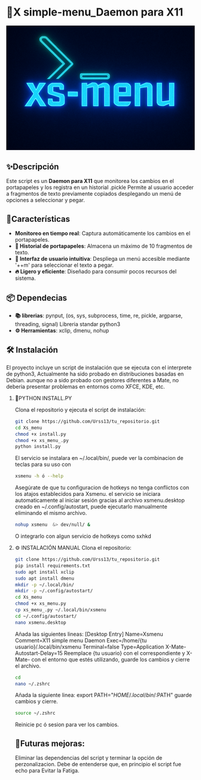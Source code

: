 # 🚀X simple-menu_Daemon para X11
![X-s menu](https://github.com/URSS13/Xs-menu-Daemon/blob/master/IMGs/Xsmenu.png)
## ✨Descripción

Este script es un **Daemon para X11** que monitorea los cambios en el portapapeles y los registra en un historial .pickle Permite al usuario acceder a fragmentos de texto previamente copiados desplegando un menú de opciones a seleccionar y pegar.

## 🎨Características

- **Monitoreo en tiempo real**: Captura automáticamente los cambios en el portapapeles.
- **🌈 Historial de portapapeles**: Almacena un máximo de 10 fragmentos de texto.
- **🎯 Interfaz de usuario intuitiva**: Despliega un menú accesible mediante '<Ctrl>+<Alt>+m' para seleccionar el texto a pegar.
- **🔥 Ligero y eficiente**: Diseñado para consumir pocos recursos del sistema.

## 📦 Dependecias
- **📚 librerias**:
						pynput, (os, sys, subprocess, time, re, pickle, argparse, threading, signal) Libreria standar python3
- **⚙️ Herramientas**:
						xclip, dmenu, nohup

## 🛠️ Instalación

El proyecto incluye un script de instalación que se ejecuta con el interprete de python3, Actualmente ha sido probado en distribuciones basadas en Debian. aunque no a sido probado con gestores diferentes a Mate, no deberia presentar problemas en entornos como XFCE, KDE, etc. 

1. 🐍PYTHON INSTALL.PY

   Clona el repositorio y ejecuta el script de instalación:
   ```bash ó zsh
   git clone https://github.com/Urss13/tu_repositorio.git
   cd Xs_menu
   chmod +x install.py
   chmod +x xs_menu_.py
   python install.py
   ```
   El servicio se instalara en ~/.local/bin/, puede ver la combinacion de teclas para su uso con 
   ```bash ó zsh
   xsmenu -h ó --help
   ```
   Asegúrate de que tu configuracion de hotkeys no tenga conflictos con los atajos establecidos para Xsmenu.
   el servicio se iniciara automaticamente al iniciar sesión gracias al archivo xsmenu.desktop creado en
   ~/.config/autostart, puede ejecutarlo manualmente eliminando el mismo archivo.
   ```bash ó zsh
   nohup xsmenu  &> dev/null/ &
   ```
   O integrarlo con algun servicio de hotkeys como sxhkd

2. ⚙️ INSTALACIÓN MANUAL
   Clona el repositorio:

   ```bash ó zsh
   git clone https://github.com/Urss13/tu_repositorio.git
   pip install requirements.txt
   sudo apt install xclip
   sudo apt install dmenu
   mkdir -p ~/.local/bin/
   mkdir -p ~/.config/autostart/
   cd Xs_menu
   chmod +x xs_menu.py
   cp xs_menu_.py ~/.local/bin/xsmenu
   cd ~/.config/autostart/
   nano xsmenu.desktop
   ```
   Añada las siguientes lineas:
   [Desktop Entry]
   Name=Xsmenu
   Comment=X11 simple menu Daemon
   Exec=/home/{tu usuario}/.local/bin/xsmenu
   Terminal=false
   Type=Application
   X-Mate-Autostart-Delay=15
   Reemplace {tu usuario} con el correspondiente y X-Mate- con el entorno que estés utilizando,
   guarde los cambios y cierre el archivo.
   ```bash ó zsh
   cd
   nano ~/.zshrc
   ```
   Añada la siguiente linea:
   export PATH="$HOME/.local/bin/:$PATH"
   guarde cambios y cierre.
   ```bash ó zsh
   source ~/.zshrc
   ```
   Reinicie pc ó sesion para ver los cambios.
   ## 🚀Futuras mejoras:
   Eliminar las dependencias del script y terminar la opción de perzonalizacion.
   Debe de entenderse que, en principio el script fue echo para Evitar la Fatiga.
